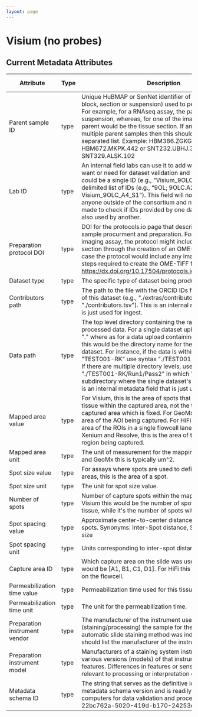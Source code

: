 ```yaml
---
layout: page
---
```


# Visium (no probes)
## Current Metadata Attributes

| Attribute | Type      | Description              | Allowable Values |
| ----------- | ----------- | -------------------------- | ------------------ |
|Parent sample ID| type |Unique HuBMAP or SenNet identifier of the sample (i.e., block, section or suspension) used to perform this assay. For example, for a RNAseq assay, the parent would be the suspension, whereas, for one of the imaging assays, the parent would be the tissue section. If an assay comes from multiple parent samples then this should be a comma separated list. Example: HBM386.ZGKG.235, HBM672.MKPK.442 or SNT232.UBHJ.322, SNT329.ALSK.102| value |
Lab ID| type |An internal field labs can use it to add whatever ID(s) they want or need for dataset validation and tracking. This could be a single ID (e.g., "Visium_9OLC_A4_S1") or a delimited list of IDs (e.g., “9OL; 9OLC.A2; Visium_9OLC_A4_S1”). This field will not be accessible to anyone outside of the consortium and no effort will be made to check if IDs provided by one data provider are also used by another.| value |
Preparation protocol DOI| type |DOI for the protocols.io page that describes the assay or sample procurment and preparation. For example for an imaging assay, the protocol might include staining of a section through the creation of an OME-TIFF file. In this case the protocol would include any image processing steps required to create the OME-TIFF file. Example: https://dx.doi.org/10.17504/protocols.io.eq2lyno9qvx9/v1| value |
Dataset type| type |The specific type of dataset being produced.| value |
Contributors path| type |The path to the file with the ORCID IDs for all contributors of this dataset (e.g., "./extras/contributors.tsv" or "./contributors.tsv"). This is an internal metadata field that is just used for ingest.| value |
Data path| type |The top level directory containing the raw and/or processed data. For a single dataset upload this might be "." where as for a data upload containing multiple datasets, this would be the directory name for the respective dataset. For instance, if the data is within a directory called "TEST001-RK" use syntax "./TEST001-RK" for this field. If there are multiple directory levels, use the format "./TEST001-RK/Run1/Pass2" in which "Pass2" is the subdirectory where the single dataset's data is stored. This is an internal metadata field that is just used for ingest.| value |
Mapped area value| type |For Visium, this is the area of spots that was covered by tissue within the captured area, not the total possible captured area which is fixed. For GeoMx this would be the area of the AOI being captured. For HiFi this is the summed area of the ROIs in a single flowcell lane. For CosMx, Xenium and Resolve, this is the area of the FOV (aka ROI) region being captured.| value |
Mapped area unit| type |The unit of measurement for the mapping area. For Visium and GeoMx this is typically um^2.| value |
Spot size value| type |For assays where spots are used to define discrete capture areas, this is the area of a spot.| value |
Spot size unit| type |The unit for spot size value.| value |
Number of spots| type |Number of capture spots within the mapped area. For Visium this would be the number of spots covered by tissue, while it's the number of spots within ROIs for HiFi.| value |
Spot spacing value| type |Approximate center-to-center distance between capture spots. Synonyms: Inter-Spot distance, Spot resolution, Pit size| value |
Spot spacing unit| type |Units corresponding to inter-spot distance| value |
Capture area ID| type |Which capture area on the slide was used. For Visium this would be [A1, B1, C1, D1]. For HiFi this would be the lane on the flowcell.| value |
Permeabilization time value| type |Permeabilization time used for this tissue section.| value |
Permeabilization time unit| type |The unit for the permeabilization time.| value |
Preparation instrument vendor| type |The manufacturer of the instrument used to prepare (staining/processing) the sample for the assay. If an automatic slide staining method was indicated this field should list the manufacturer of the instrument.| value |
Preparation instrument model| type |Manufacturers of a staining system instrument may offer various versions (models) of that instrument with different features. Differences in features or sensitivities may be relevant to processing or interpretation of the data.| value |
Metadata schema ID| type |The string that serves as the definitive identifier for the metadata schema version and is readily interpretable by computers for data validation and processing. Example: 22bc762a-5020-419d-b170-24253ed9e8d9| value |
